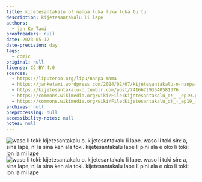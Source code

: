 ```yaml
---
title: kijetesantakalu o! nanpa luka luka luka tu tu
description: kijetesantakalu li lape
authors:
  - jan Ke Tami
proofreaders: null
date: 2023-05-12
date-precision: day
tags:
  - comic
original: null
license: CC-BY 4.0
sources:
  - https://liputenpo.org/lipu/nanpa-mama
  - https://janketami.wordpress.com/2024/02/07/kijetesantakalu-o-nanpa-luka-luka-luka-tu-tu/
  - https://kijetesantakalu-o.tumblr.com/post/741667293540581376
  - https://commons.wikimedia.org/wiki/File:Kijetesantakalu_o!_-_ep19.png
  - https://commons.wikimedia.org/wiki/File:Kijetesantakalu_o!_-_ep19_(sitelen_pona).png
archives: null
preprocessing: null
accessibility-notes: null
notes: null
---
```


![waso li toki: kijetesantakalu o. kijetesantakalu li lape. waso li toki sin: a, sina lape, ni la sina ken ala toki. kijetesantakalu lape li pini ala e oko li toki: lon la mi lape](https://upload.wikimedia.org/wikipedia/commons/2/22/Kijetesantakalu_o%21_-_ep19.png)
![waso li toki: kijetesantakalu o. kijetesantakalu li lape. waso li toki sin: a, sina lape, ni la sina ken ala toki. kijetesantakalu lape li pini ala e oko li toki: lon la mi lape](https://upload.wikimedia.org/wikipedia/commons/5/57/Kijetesantakalu_o%21_-_ep19_%28sitelen_pona%29.png)